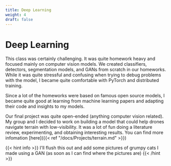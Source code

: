 ```yaml
---
title: Deep Learning
weight: 4
draft: false
---
```


# Deep Learning

This class was certainly challenging. It was quite homework heavy and focused mainly on computer vision models. We created classifiers, detectors, segmentation models, and GANs from scratch in our homeworks. While it was quite stressful and confusing when trying to debug problems with the model, I became quite comfortable with PyTorch and distributed training.

Since a lot of the homeworks were based on famous open source models, I became quite good at learning from machine learning papers and adapting their code and insights to my models.

Our final project was quite open-ended (anything computer vision related). My group and I decided to work on building a model that could help drones navigate terrain with low-visibility. It was a lot of fun doing a literature review, experimenting, and obtaining interesting results. You can find more infomation [here]({{< ref "/docs/Projects/terrain.md" >}}) 

{{< hint info >}}
I'll flush this out and add some pictures of grumpy cats I made using a GAN (as soon as I can find where the pictures are)
{{< /hint >}}
